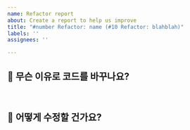 ```yaml
---
name: Refactor report
about: Create a report to help us improve
title: "#number Refactor: name (#10 Refactor: blahblah)"
labels: ''
assignees: ''

---
```


## 🚨 무슨 이유로 코드를 바꾸나요?

<br>

## 💭 어떻게 수정할 건가요?

<br>
